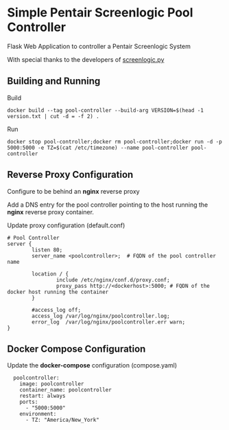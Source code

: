# Simple Pentair Screenlogic Pool Controller

Flask Web Application to controller a Pentair Screenlogic System

With special thanks to the developers of [screenlogic.py](https://github.com/dieselrabbit/screenlogicpy/tree/master)


## Building and Running

Build
```
docker build --tag pool-controller --build-arg VERSION=$(head -1 version.txt | cut -d = -f 2) .
```

Run
```
docker stop pool-controller;docker rm pool-controller;docker run -d -p 5000:5000 -e TZ=$(cat /etc/timezone) --name pool-controller pool-controller
```

## Reverse Proxy Configuration

Configure to be behind an **nginx** reverse proxy

Add a DNS entry for the pool controller pointing to the host running the **nginx** reverse proxy container.

Update proxy configuration (default.conf)
```
# Pool Controller
server {
        listen 80;
        server_name <poolcontroller>;  # FQDN of the pool controller name

        location / {
                include /etc/nginx/conf.d/proxy.conf;
                proxy_pass http://<dockerhost>:5000; # FQDN of the docker host running the container
        }

        #access_log off;
        access_log /var/log/nginx/poolcontroller.log;
        error_log  /var/log/nginx/poolcontroller.err warn;
}
```

## Docker Compose Configuration

Update the **docker-compose** configuration (compose.yaml)
```
  poolcontroller:
    image: poolcontroller
    container_name: poolcontroller
    restart: always
    ports:
      - "5000:5000"
    environment: 
      - TZ: "America/New_York"
```
